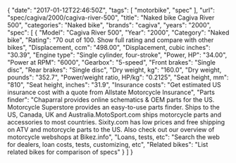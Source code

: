{
    "date": "2017-01-12T22:46:50Z",
    "tags": [
        "motorbike",
        "spec"
    ],
    "url": "spec\/cagiva\/2000\/cagiva-river-500",
    "title": "Naked bike Cagiva River 500",
    "categories": "Naked bike",
    "brands": "cagiva",
    "years": "2000",
    "spec": [
        {
            "Model": "Cagiva River 500",
            "Year": "2000",
            "Category": "Naked bike",
            "Rating": "70 out of 100. Show full rating and compare with other bikes",
            "Displacement, ccm": "498.00",
            "Displacement, cubic inches": "30.39",
            "Engine type": "Single cylinder, four-stroke",
            "Power, HP": "34.00",
            "Power at RPM": "6000",
            "Gearbox": "5-speed",
            "Front brakes": "Single disc",
            "Rear brakes": "Single disc",
            "Dry weight, kg": "160.0",
            "Dry weight, pounds": "352.7",
            "Power\/weight ratio, HP\/kg": "0.2125",
            "Seat height, mm": "810",
            "Seat height, inches": "31.9",
            "Insurance costs": "Get estimated US insurance cost with a quote from Allstate Motorcycle Insurance",
            "Parts finder": "Chaparral provides online schematics & OEM parts for the US.   Motorcycle Superstore provides an easy-to-use parts finder. Ships to the US, Canada, UK and Australia.MotoSport.com ships motorcycle parts and accessories to most countries.    Sixity.com has low prices and free shipping on ATV and motorcycle parts to the US. Also check out our overview of motorcycle webshops at Bikez.info",
            "Loans, tests, etc": "Search the web for dealers, loan costs, tests, customizing, etc",
            "Related bikes": "List related bikes for comparison of specs"
        }
    ]
}